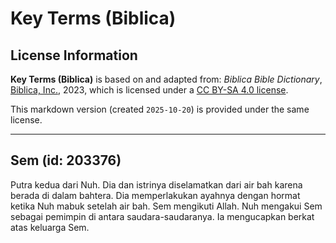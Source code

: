 # Key Terms (Biblica)

## License Information

**Key Terms (Biblica)** is based on and adapted from: _Biblica Bible Dictionary_, [Biblica, Inc.](https://www.biblica.com/), 2023, which is licensed under a [CC BY-SA 4.0 license](https://creativecommons.org/licenses/by-sa/4.0/legalcode.en).

This markdown version (created `2025-10-20`) is provided under the same license.



--------------------------------

## Sem (id: 203376)

Putra kedua dari Nuh. Dia dan istrinya diselamatkan dari air bah karena berada di dalam bahtera. Dia memperlakukan ayahnya dengan hormat ketika Nuh mabuk setelah air bah. Sem mengikuti Allah. Nuh mengakui Sem sebagai pemimpin di antara saudara\-saudaranya. Ia mengucapkan berkat atas keluarga Sem.


